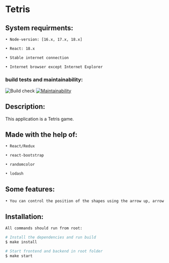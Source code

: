 # Tetris

## System requirments:

```sh
• Node-version: [16.x, 17.x, 18.x]

• React: 18.x

• Stable internet connection

• Internet browser except Internet Explorer
```

### build tests and maintainability:
![Build check](https://github.com/OGGera/tetris-game/workflows/build-check.yml/badge.svg)
[![Maintainability](https://api.codeclimate.com/v1/badges/5cd3fb9fed4d7ae5d98e/maintainability)](https://codeclimate.com/github/OGGera/tetris-game/maintainability)

## Description:
This application is a Tetris game.

## Made with the help of:

```sh
• React/Redux

• react-bootstrap

• randomcolor

• lodash
```

## Some features:

```sh
• You can control the position of the shapes using the arrow up, arrow down, arrow left and arrow right buttons
```

## Installation:

```sh
All commands should run from root:

# Install the dependencies and run build
$ make install

# Start frontend and backend in root folder
$ make start
```